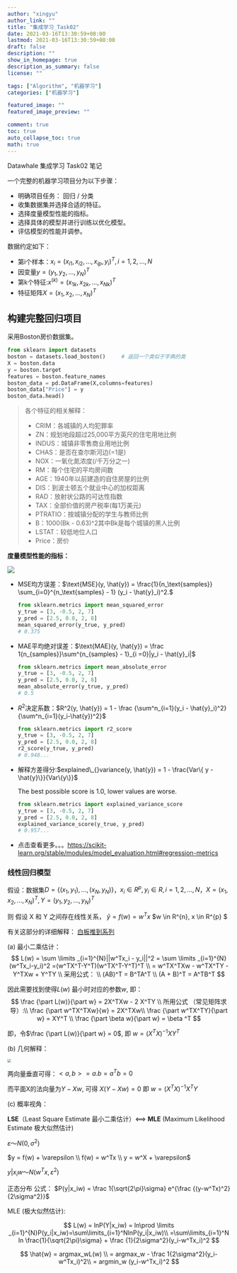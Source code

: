 ```yaml
---
author: "xingyu"
author_link: ""
title: "集成学习_Task02"
date: 2021-03-16T13:30:59+08:00
lastmod: 2021-03-16T13:30:59+08:00
draft: false
description: ""
show_in_homepage: true
description_as_summary: false
license: ""

tags: ["Algorithm", "机器学习"]
categories: ["机器学习"]

featured_image: ""
featured_image_preview: ""

comment: true
toc: true
auto_collapse_toc: true
math: true
---
```


Datawhale 集成学习 Task02 笔记

<!--more-->

一个完整的机器学习项目分为以下步骤：

* 明确项目任务： 回归 / 分类
* 收集数据集并选择合适的特征。
* 选择度量模型性能的指标。
* 选择具体的模型并进行训练以优化模型。
* 评估模型的性能并调参。

数据约定如下：

* 第i个样本：$x_i=(x_{i1},x_{i2},...,x_{ip},y_i)^T,i=1,2,...,N$     
* 因变量$y=(y_1,y_2,...,y_N)^T$        
* 第k个特征:$x^{(k)}=(x_{1k},x_{2k},...,x_{Nk})^T$     
* 特征矩阵$X=(x_1,x_2,...,x_N)^T$

## 构建完整回归项目

采用Boston房价数据集。

```python
from sklearn import datasets
boston = datasets.load_boston()     # 返回一个类似于字典的类
X = boston.data
y = boston.target
features = boston.feature_names
boston_data = pd.DataFrame(X,columns=features)
boston_data["Price"] = y
boston_data.head()
```

>各个特征的相关解释：
>
>- CRIM：各城镇的人均犯罪率
>- ZN：规划地段超过25,000平方英尺的住宅用地比例
>- INDUS：城镇非零售商业用地比例
>- CHAS：是否在查尔斯河边(=1是)
>- NOX：一氧化氮浓度(/千万分之一)
>- RM：每个住宅的平均房间数
>- AGE：1940年以前建造的自住房屋的比例
>- DIS：到波士顿五个就业中心的加权距离
>- RAD：放射状公路的可达性指数
>- TAX：全部价值的房产税率(每1万美元)
>- PTRATIO：按城镇分配的学生与教师比例
>- B：1000(Bk - 0.63)^2其中Bk是每个城镇的黑人比例
>- LSTAT：较低地位人口
>- Price：房价

**度量模型性能的指标：**

![](https://blog-1254266736.cos.ap-nanjing.myqcloud.com/img/20210316135313.png)

* MSE均方误差：$\text{MSE}(y, \hat{y}) = \frac{1}{n_\text{samples}} \sum_{i=0}^{n_\text{samples} - 1} (y_i - \hat{y}_i)^2.$

  ```python
  from sklearn.metrics import mean_squared_error
  y_true = [3, -0.5, 2, 7]
  y_pred = [2.5, 0.0, 2, 8]
  mean_squared_error(y_true, y_pred)
  # 0.375
  ```

* MAE平均绝对误差：$\text{MAE}(y, \hat{y}) = \frac 1{n_{samples}}\sum^{n_{samples} - 1}_{i =0}|y_i - \hat{y}_i|$

  ```python
  from sklearn.metrics import mean_absolute_error
  y_true = [3, -0.5, 2, 7]
  y_pred = [2.5, 0.0, 2, 8]
  mean_absolute_error(y_true, y_pred)
  # 0.5
  ```

* $R^2$决定系数：$R^2(y, \hat{y}) = 1 - \frac {\sum^n_{i=1}(y_i - \hat{y}_i)^2}{\sum^n_{i=1}(y_i-\hat{y})^2}$

  ```python
  from sklearn.metrics import r2_score
  y_true = [3, -0.5, 2, 7]
  y_pred = [2.5, 0.0, 2, 8]
  r2_score(y_true, y_pred)
  # 0.948...
  ```

* 解释方差得分:$explained\_{}variance(y, \hat{y}) = 1 - \frac{Var\{ y - \hat{y}\}}{Var\{y\}}$

  The best possible score is 1.0, lower values are worse.

  ```python
  from sklearn.metrics import explained_variance_score
  y_true = [3, -0.5, 2, 7]
  y_pred = [2.5, 0.0, 2, 8]
  explained_variance_score(y_true, y_pred)
  # 0.957...
  ```

* 点击查看更多。。。https://scikit-learn.org/stable/modules/model_evaluation.html#regression-metrics

### 线性回归模型



假设：数据集$D = \{(x_1,y_1),...,(x_N,y_N) \}$，$x_i \in R^p,y_i \in R,i = 1,2,...,N$，$X = (x_1,x_2,...,x_N)^T,Y=(y_1,y_2,...,y_N)^T$ 

则 假设 X 和 Y 之间存在线性关系， $\hat{y} = f(w) = w^Tx$  $w \in R^{n}, x \in R^{p} $

有关这部分的详细解释： [白板推到系列](https://www.bilibili.com/video/BV1aE411o7qd?p=9)

(a) 最小二乘估计：
$$
L(w) = \sum \limits _{i=1}^{N}||w^Tx_i - y_i||^2 = \sum \limits _{i=1}^{N}(w^Tx_i-y_i)^2 =(w^TX^T-Y^T)(w^TX^T-Y^T)^T \\
= w^TX^TXw - w^TX^TY - Y^TXw + Y^TY \\
采用公式： \\
(AB)^T = B^TA^T \\
(A + B)^T = A^TB^T
$$

因此需要找到使得$L(w)$ 最小时对应的参数$w$,  即：
$$
\frac {\part L(w)}{\part w} = 2X^TXw - 2 X^TY \\
所用公式 （常见矩阵求导）:\\
\frac {\part w^TX^TXw}{w} = 2X^TXw\\
\frac {\part w^TX^TY}{\part w} = XY^T \\
\frac {\part \beta w}{\part w} = \beta ^T
$$

即，令$\frac {\part L(w)}{\part w} = 0$, 即 $w = (X^TX)^{-1}XY^T$

(b) 几何解释：

 <img src="https://blog-1254266736.cos.ap-nanjing.myqcloud.com/img/20210316214308.png" style="zoom:50%;" />

两向量垂直可得：$<a, b> = a . b = a^Tb =0$

而平面X的法向量为$Y-Xw$,  可得 $X(Y-Xw) = 0$ 即 $w = (X^TX)^{-1}X^TY$

(c) 概率视角：

**LSE**（Least Square Estimate 最小二乘估计）<==> **MLE** (Maximum Likelihood Estimate  极大似然估计)

 $\varepsilon～N(0, \sigma ^2)$

$y = f(w) + \varepsilon \\ f(w) = w^Tx \\ y = w^X + \varepsilon$

$y|x_iw ～N(w^Tx, \varepsilon^2)$

正态分布 公式： $P(y|x_iw) = \frac 1{\sqrt{2\pi}\sigma} e^{\frac {(y-w^Tx)^2}{2\sigma^2}}$

MLE (极大似然估计):

$$
L(w) = lnP(Y|x_iw) = ln\prod \limits _{i=1}^{N}P(y_i|x_iw)=\sum\limits_{i=1}^NlnP(y_i|x_iw)\\
=\sum\limits_{i=1}^N ln \frac{1}{\sqrt{2\pi}\sigma} + \frac {1}{2\sigma^2}(y_i-w^Tx_i)^2
$$

$$
\hat{w} = argmax_wL(w) \\
 = argmax_w   - \frac 1{2\sigma^2}(y_i-w^Tx_i)^2\\
 = argmin_w (y_i-w^Tx_i)^2
$$



